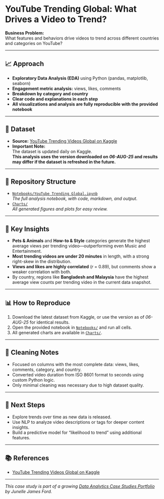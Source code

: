 # YouTube Trending Global: What Drives a Video to Trend?

**Business Problem:**  
What features and behaviors drive videos to trend across different countries and categories on YouTube?

---

## 📈 Approach

- **Exploratory Data Analysis (EDA)** using Python (pandas, matplotlib, seaborn)
- **Engagement metric analysis:** views, likes, comments
- **Breakdown by category and country**
- **Clear code and explanations in each step**
- **All visualizations and analysis are fully reproducible with the provided notebook**

---

## 🔎 Dataset

- **Source:** [YouTube Trending Videos Global on Kaggle](https://www.kaggle.com/datasets/canerkonuk/youtube-trending-videos-global)
- **Important Note:**  
  The dataset is updated daily on Kaggle.  
  **This analysis uses the version downloaded on _06-AUG-25_ and results may differ if the dataset is refreshed in the future.**

---

## 📂 Repository Structure

- [`Notebooks/YouTube Trending Global.ipynb`](./Notebooks/YouTube%20Trending%20Global.ipynb)  
  _The full analysis notebook, with code, markdown, and output._
- [`Charts/`](./Charts)  
  _All generated figures and plots for easy review._

---

## 🚀 Key Insights

- **Pets & Animals** and **How-to & Style** categories generate the highest average views per trending video—outperforming even Music and Entertainment.
- **Most trending videos are under 20 minutes** in length, with a strong right-skew in the distribution.
- **Views and likes are highly correlated** (_r_ = 0.89), but comments show a weaker correlation with both.
- By country, regions like **Bangladesh and Malaysia** have the highest average view counts per trending video in the current data snapshot.

---

## 📊 How to Reproduce

1. Download the latest dataset from Kaggle, or use the version as of _06-AUG-25_ for identical results.
2. Open the provided notebook in [`Notebooks/`](./Notebooks) and run all cells.
3. All generated charts are available in [`Charts/`](./Charts).

---

## 🧹 Cleaning Notes

- Focused on columns with the most complete data: views, likes, comments, category, and country.
- Converted video duration from ISO 8601 format to seconds using custom Python logic.
- Only minimal cleaning was necessary due to high dataset quality.

---

## 📝 Next Steps

- Explore trends over time as new data is released.
- Use NLP to analyze video descriptions or tags for deeper content insights.
- Build a predictive model for “likelihood to trend” using additional features.

---

## 📚 References

- [YouTube Trending Videos Global on Kaggle](https://www.kaggle.com/datasets/canerkonuk/youtube-trending-videos-global)

---

_This case study is part of a growing [Data Analytics Case Studies Portfolio]([https://github.com/junelleford/data-analytics-case-studies](https://github.com/J-Ford191/Data-Analytics-Case-Studies-Portfolio/blob/main/README.md)) by Junelle James Ford._

